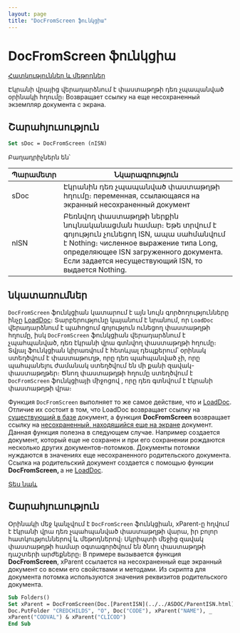 ```yaml
---
layout: page
title: "DocFromScreen ֆունկցիա"
---
```


# DocFromScreen ֆունկցիա

[Հատկություններ և մեթոդներ](../../Asdoc.md)

Էկրանի վրայից վերադարձնում է փաստաթղթի դեռ չպապանված օրինակի հղումը։
Возвращает ссылку на еще несохраненный экземпляр документа с экрана.

## Շարահյուսություն

```vb
Set sDoc = DocFromScreen (nISN)
```

Բաղադրիչներն են՝

    
| Պարամետր | Նկարագրություն |
|--|--|
| sDoc | Էկրանին դեռ չպապանված փաստաթղթի հղումը։ переменная, ссылающаяся на экранный несохраненный документ |
| nISN | Բեռնվող փաստաթղթի ներքին նույնականացման համար։ Եթե տրվում է գոյություն չունեցող ISN, ապա սահմանվում է Nothing։ численное выражение типа Long, определяющее ISN загруженного документа. Если задается несуществующий ISN, то выдается Nothing. |

## նկատառումներ

``DocFromScreen`` ֆունկցիան կատարում է այն նույն գործողությունները ինչը [LoadDoc](LoadDoc.html)։ Տարբերությունը կայանում է նրանում, որ `LoadDoc` վերադարձնում է պահոցում գոյություն ունեցող փաստաթղթի հղումը, իսկ `DocFromScreen` ֆունկցիան վերադարձնում է չպահպանված, դեռ էկրանի վրա գտնվող փաստաթղթի հղումը։ 
Տվյալ ֆունկցիան կիրառվում է հետևյալ դեպքերում՝ օրինակ ստեղծվում է փաստաթուղթ, որը դեռ պահպանված չի, որը պահպանելու ժամանակ ստեղծվում են մի քանի զավակ-փաստաթղթեր։ Ծնող փաստաթղթի հղումը ստեղծվում է `DocFromScreen` ֆունկցիայի միջոցով , որը դեռ գտնվում է էկրանի փաստաթղթի վրա։

Функция ``DocFromScreen`` выполняет то же самое действие, что и [LoadDoc](LoadDoc.html). Отличие их состоит в том, что LoadDoc возвращает ссылку на <u>существующий в базе</u> документ, а функция <strong>DocFromScreen</strong> возвращает ссылку на <u>несохраненный, находящийся еще на экране</u>
документ.
<br/>
Данная функция полезна в следующем случае. Например создается документ, который еще не сохранен и при его сохранении рождаются несколько других документов-потомков. Документы потомки нуждаются в значениях еще несохраненного родительского документа. Ссылка на родительский документ создается с помощью функции <strong>DocFromScreen, </strong>а не [LoadDoc](LoadDoc.html).


[Տես նաև](../../../constructors.html)


## Շարահյուսություն

Օրինակի մեջ կանչվում է `DocFromScreen` ֆունկցիան, xParent-ը հղվում է էկրանի վրա դեռ չպահպանված փաստաթղթի վարա, իր բոլոր հատկություններով և մեթոդներով։ Սկրիպտի մեջից զավակ փաստաթղթի համար օգտագործվում են ծնող փաստաթղթի դաշտերի արժեքները։ 
В примере вызывается функция <strong>DocFromScreen</strong>, xParent ссылается на несохраненный еще экранный документ со всеми его свойствами и методами. Из скрипта для документа потомка используются значения реквизитов родительского документа.

```vb
Sub Folders()
Set xParent = DocFromScreen(Doc.[ParentISN](../../ASDOC/ParentISN.html))
Doc.PutFolder "CREDCHILDS", "O", Doc("CODE"), xParent("NAME"), _
xParent("CODVAL") & xParent("CLICOD")
End Sub
```
